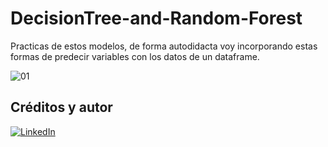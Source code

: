 # DecisionTree-and-Random-Forest
Practicas de estos modelos, de forma autodidacta voy incorporando estas formas de predecir variables con los datos de un dataframe.

![01](https://user-images.githubusercontent.com/94582879/161449025-3fa45eb3-bd47-483a-ab8c-26fea6a8c23e.jpg)


## Créditos y autor
[![LinkedIn](https://img.shields.io/badge/LinkedIn-Nestor_Diaz-0077B5?style=for-the-badge&logo=linkedin&logoColor=white&labelColor=101010)](https://www.linkedin.com/in/contadornestordiaz/)
